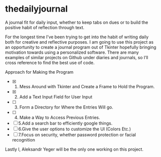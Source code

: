 # thedailyjournal
A journal fit for daily input, whether to keep tabs on dues or to build the positive habit of reflection through text.

For the longest time I’ve been trying to get into the habit of writing daily both for creative and reflective purposes. I am going to use this project as an opportunity to create a journal program out of Tkinter hopefully bringing motivation towards using a personalized software. There are many examples of similar projects on Github under diaries and journals, so I’ll cross reference to find the best use of code.

Approach for Making the Program
- [x] 1. Mess Around with Tkinter and Create a Frame to Hold the Program.
- [x] 2. Add a Text Input Field for User Input
- [ ] 3. Form a Directory for Where the Entries Will go. 
- [ ] 4. Make a Way to Access Previous Entries.
- [ ] 5.Add a search bar to efficiently google things.
- [ ] 6.Give the user options to customize the UI (Colors Etc.)
- [ ] 7.Focus on security, whether password protection or facial recognition

Lastly I, Aleksandr Yeger will be the only one working on this project.
